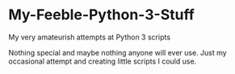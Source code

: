 # My-Feeble-Python-3-Stuff
My very amateurish attempts at Python 3 scripts

Nothing special and maybe nothing anyone will ever use. Just my occasional attempt and creating little scripts I could use.
